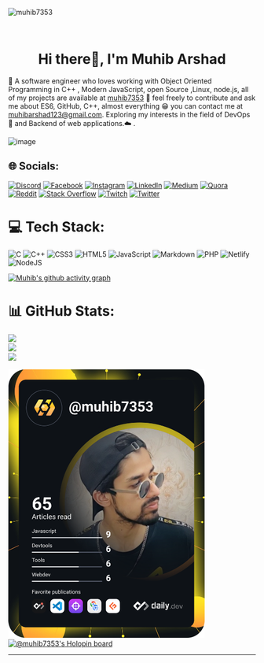 <p align="left"> <img src="https://komarev.com/ghpvc/?username=muhib7353&label=Profile%20views&color=0e75b6&style=flat" alt="muhib7353" /> </p>
<br>
<h1 align="center">Hi there👋, I'm Muhib Arshad</h1>



🔭 A software engineer who loves working with Object Oriented Programming in C++ , Modern JavaScript, open Source ,Linux, node.js, all of my projects are available at [muhib7353](https://github.com/muhib7353?tab=repositories) 💬 feel freely to contribute and ask me about ES6, GitHub, C++, almost everything 😁 you can contact me at  muhibarshad123@gmail.com. Exploring my interests in the field of DevOps 🐳 and Backend of web applications.☁️ .

![image](https://github.com/freekmurze/freekmurze/blob/master/dino.gif) 




## 🌐 Socials:
[![Discord](https://img.shields.io/badge/Discord-%237289DA.svg?logo=discord&logoColor=white)](htttps://discord.gg/5152) [![Facebook](https://img.shields.io/badge/Facebook-%231877F2.svg?logo=Facebook&logoColor=white)](https://facebook.com/muhib7353) [![Instagram](https://img.shields.io/badge/Instagram-%23E4405F.svg?logo=Instagram&logoColor=white)](https://instagram.com/muhib7353) [![LinkedIn](https://img.shields.io/badge/LinkedIn-%230077B5.svg?logo=linkedin&logoColor=white)](https://linkedin.com/in/muhib-arshad-85439b242) [![Medium](https://img.shields.io/badge/Medium-12100E?logo=medium&logoColor=white)](https://medium.com/@@muhibarshad123) [![Quora](https://img.shields.io/badge/Quora-%23B92B27.svg?logo=Quora&logoColor=white)](https://quora.com/profile/Muhib-Arshad) [![Reddit](https://img.shields.io/badge/Reddit-%23FF4500.svg?logo=Reddit&logoColor=white)](https://reddit.com/user/muhibsalik) [![Stack Overflow](https://img.shields.io/badge/-Stackoverflow-FE7A16?logo=stack-overflow&logoColor=white)](https://stackoverflow.com/users/18215817) [![Twitch](https://img.shields.io/badge/Twitch-%239146FF.svg?logo=Twitch&logoColor=white)](https://twitch.tv/muhib7353) [![Twitter](https://img.shields.io/badge/Twitter-%231DA1F2.svg?logo=Twitter&logoColor=white)](https://twitter.com/muhib7353) 

# 💻 Tech Stack:
![C](https://img.shields.io/badge/c-%2300599C.svg?style=for-the-badge&logo=c&logoColor=white) ![C++](https://img.shields.io/badge/c++-%2300599C.svg?style=for-the-badge&logo=c%2B%2B&logoColor=white) ![CSS3](https://img.shields.io/badge/css3-%231572B6.svg?style=for-the-badge&logo=css3&logoColor=white) ![HTML5](https://img.shields.io/badge/html5-%23E34F26.svg?style=for-the-badge&logo=html5&logoColor=white) ![JavaScript](https://img.shields.io/badge/javascript-%23323330.svg?style=for-the-badge&logo=javascript&logoColor=%23F7DF1E) ![Markdown](https://img.shields.io/badge/markdown-%23000000.svg?style=for-the-badge&logo=markdown&logoColor=white) ![PHP](https://img.shields.io/badge/php-%23777BB4.svg?style=for-the-badge&logo=php&logoColor=white) ![Netlify](https://img.shields.io/badge/netlify-%23000000.svg?style=for-the-badge&logo=netlify&logoColor=#00C7B7) ![NodeJS](https://img.shields.io/badge/node.js-6DA55F?style=for-the-badge&logo=node.js&logoColor=white) 

[![Muhib's github activity graph](https://activity-graph.herokuapp.com/graph?username=muhib7353&theme=react-dark&count_private=true&area=true&hide_border=true)](https://activity-graph.herokuapp.com/graph?username=muhib7353&theme=react-dark&count_private=true)
<br>

# 📊 GitHub Stats:
![](https://github-readme-stats.vercel.app/api?username=muhib7353&theme=radical&hide_border=false&include_all_commits=false&count_private=false)<br/>
![](https://github-readme-streak-stats.herokuapp.com/?user=muhib7353&theme=radical&hide_border=false)<br/>
![](https://github-readme-stats.vercel.app/api/top-langs/?username=muhib7353&theme=radical&hide_border=false&include_all_commits=false&count_private=false&layout=compact)

<a href="https://app.daily.dev/DailyDevTips"><img src="https://github.com/muhib7353/muhib7353/blob/main/devcard.svg" width="400" alt="Muhib's Dev Card"/></a>
<br>
[![@muhib7353's Holopin board](https://holopin.io/api/user/board?user=muhib7353)](https://holopin.io/@muhib7353)





---

